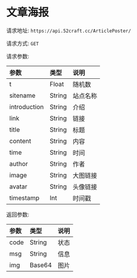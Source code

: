 # 文章海报

请求地址: `https://api.52craft.cc/ArticlePoster/`

请求方式: `GET`

请求参数:

| 参数 | 类型 | 说明 |
| :--- | :--- | :--- |
| t | Float | 随机数 |
| sitename | String | 站点名称 |
| introduction | String | 介绍 |
| link | String | 链接 |
| title | String | 标题 |
| content | String | 内容 |
| time | String | 时间 |
| author | String | 作者 |
| image | String | 大图链接 |
| avatar | String | 头像链接 |
| timestamp | Int | 时间戳 |


返回参数:

| 参数 | 类型 | 说明 |
| :--- | :--- | :--- |
| code | String | 状态 |
| msg | String | 信息 |
| img | Base64 | 图片 |